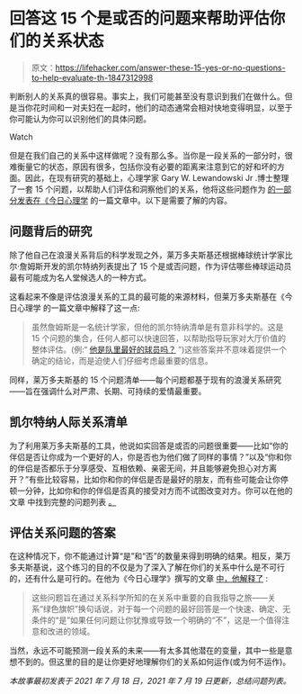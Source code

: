 # 回答这 15 个是或否的问题来帮助评估你们的关系状态

> 原文：<https://lifehacker.com/answer-these-15-yes-or-no-questions-to-help-evaluate-th-1847312998>

判断别人的关系真的很容易。事实上，我们可能甚至没有意识到我们在做什么。但是当你花时间和一对夫妇在一起时，他们的动态通常会相对快地变得明显，以至于你可能认为你可以识别他们的具体问题。

Watch

但是在我们自己的关系中这样做呢？没有那么多。当你是一段关系的一部分时，很难衡量它的状态，原因有很多，包括你没有必要的距离来注意到它的好和坏的方面。因此，在现有研究的基础上，心理学家 Gary W. Lewandowski Jr .博士整理了一套 15 个问题，以帮助人们评估和洞察他们的关系，他将这些问题作为 [的一部分发表在《今日心理学](https://www.psychologytoday.com/us/blog/the-psychology-relationships/202107/15-questions-help-decide-if-relationship-has-future) 的一篇文章中。以下是需要了解的内容。

## 问题背后的研究

除了他自己在浪漫关系背后的科学发现之外，莱万多夫斯基还根据棒球统计学家比尔·詹姆斯开发的凯尔特纳列表提出了 15 个是或否问题，作为评估哪些棒球运动员最有可能成为名人堂候选人的一种方式。

这看起来不像是评估浪漫关系的工具的最可能的来源材料，但莱万多夫斯基在《今日心理学 的一篇文章中解释了这一点:

> 虽然詹姆斯是一名统计学家，但他的凯尔特纳清单是有意非科学的。这是 15 个问题的集合，任何人都可以快速回答，以帮助指导玩家对大厅价值的整体评估。(例:“ [他是队里最好的球员吗？](https://www.billjamesonline.com/article1238/) ”)这些答案并不意味着提供一个确定的结论，而是迫使人们仔细考虑最重要的信息。

同样，莱万多夫斯基的 15 个问题清单——每个问题都基于现有的浪漫关系研究——旨在强调什么对严肃、长期、可持续的爱情最重要。

## 凯尔特纳人际关系清单

为了利用莱万多夫斯基的工具，他说如实回答是或否的问题很重要——比如“你的伴侣是否让你成为一个更好的人，你是否也为他们做了同样的事情？”以及“你和你的伴侣是否都乐于分享感受、互相依赖、亲密无间，并且能够避免担心对方离开？”有些比较容易，比如你和你的伴侣是否是最好的朋友，而有些可能会让你停顿一分钟，比如你和你的伴侣是否真的接受对方而不试图改变对方。你可以在他的文章 中找到完整的问题列表 [。](https://www.psychologytoday.com/us/blog/the-psychology-relationships/202107/15-questions-help-decide-if-relationship-has-future)

## 评估关系问题的答案

在这种情况下，你不能通过计算“是”和“否”的数量来得到明确的结果。相反，莱万多夫斯基说，这个练习的目的不仅是为了深入了解在你们的关系中什么是不可行的，还有什么是可行的。在他为《今日心理学》撰写的文章 [中，他解释了](https://www.psychologytoday.com/us/blog/the-psychology-relationships/202107/15-questions-help-decide-if-relationship-has-future) :

> 这些问题旨在通过关系科学所知的在关系中重要的自我指导之旅——关系“绿色旗帜”换句话说，对于每一个问题的最好回答是一个快速、确定、无条件的“是”如果任何问题让你犹豫或导致一个明确的“不”，这是一个值得注意和改进的领域。

当然，永远不可能预测一段关系的未来——有太多其他潜在的变量，其中一些是意想不到的。但这里的目的是让你更好地理解你们的关系如何运作(或为何不运作)。

*本故事最初发表于 2021 年 7 月 18 日，2021 年 7 月 19 日更新，总结问题列表。*